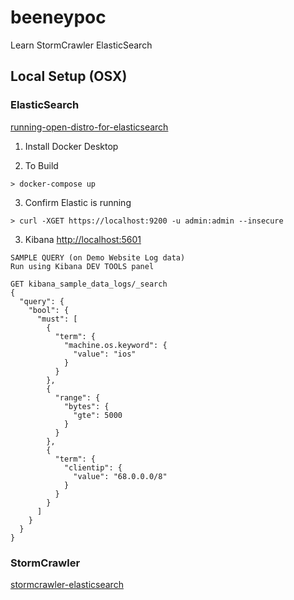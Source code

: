 # beeneypoc
Learn StormCrawler ElasticSearch

## Local Setup (OSX)

### ElasticSearch

[running-open-distro-for-elasticsearch](https://aws.amazon.com/blogs/opensource/running-open-distro-for-elasticsearch/)

1. Install Docker Desktop

2. To Build
```
> docker-compose up
```

3. Confirm Elastic is running
```
> curl -XGET https://localhost:9200 -u admin:admin --insecure
```

3. Kibana
[http://localhost:5601](http://localhost:5601)

```
SAMPLE QUERY (on Demo Website Log data)
Run using Kibana DEV TOOLS panel

GET kibana_sample_data_logs/_search
{
  "query": {
    "bool": {
      "must": [
        {
          "term": {
            "machine.os.keyword": {
              "value": "ios"
            }
          }
        },
        {
          "range": {
            "bytes": {
              "gte": 5000
            }
          }
        },
        {
          "term": {
            "clientip": {
              "value": "68.0.0.0/8"
            }
          }
        }
      ]
    }
  }
}

```

### StormCrawler

[stormcrawler-elasticsearch](https://www.elastic.co/blog/stormcrawler-open-source-web-crawler-strengthened-by-elasticsearch-kibana)


